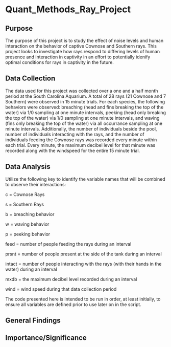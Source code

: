 # Quant_Methods_Ray_Project

## Purpose
The purpose of this project is to study the effect of noise levels and human interaction on the behavior of captive Cownose and Southern rays.  This project looks to investigate how rays respond to differing levels of human presence and interaction in captivity in an effort to potentially idenify optimal conditions for rays in captivity in the future.

## Data Collection
The data used for this project was collected over a one and a half month period at the South Carolina Aquarium.  A total of 28 rays (21 Cownose and 7 Southern) were observed in 15 minute trials.  For each species, the following behaviors were observed: breaching (head and fins breaking the top of the water) via 1/0 sampling at one minute intervals, peeking (head only breaking the top of the water) via 1/0 sampling at one minute intervals, and waving (fins only breaking the top of the water) via all occurrance sampling at one minute intervals.  Additionally, the number of individuals beside the pool, number of individuals interacting with the rays, and the number of individuals feeding the Cownose rays was recorded every minute within each trial.  Every minute, the maximum decibel level for that minute was recorded along with the windspeed for the entire 15 minute trial.

## Data Analysis
Utilize the following key to identify the variable names that will be combined to observe their interactions:

c = Cownose Rays

s = Southern Rays

b = breaching behavior

w = waving behavior

p = peeking behavior

feed = number of people feeding the rays during an interval

prsnt = number of people present at the side of the tank during an interval

intact = number of people interacting with the rays (with their hands in the water) during an interval

mxdb = the maximum decibel level recorded during an interval

wind = wind speed during that data collection period


The code presented here is intended to be run in order, at least initially, to ensure all variables are defined prior to use later on in the script.

## General Findings


## Importance/Significance



